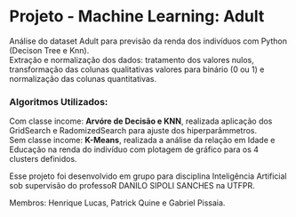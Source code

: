 # Projeto - Machine Learning: Adult

Análise do dataset Adult para previsão da renda dos indivíduos com Python (Decison Tree e Knn). <br/>
Extração e normalização dos dados: tratamento dos valores nulos, transformação das colunas qualitativas valores para binário (0 ou 1) e normalização das colunas quantitativas.

### Algoritmos Utilizados: 
Com classe income: **Arvóre de Decisão e KNN**, realizada aplicação dos GridSearch e RadomizedSearch para ajuste dos hiperparâmmetros. <br/>
Sem classe income: **K-Means**, realizada a análise da relação em Idade e Educação na renda do indivíduo com plotagem de gráfico para os 4 clusters definidos. 

Esse projeto foi desenvolvido em grupo para disciplina Inteligência Artificial sob supervisão do professoR DANILO SIPOLI SANCHES na UTFPR.

Membros: Henrique Lucas, Patrick Quine e Gabriel Pissaia.


